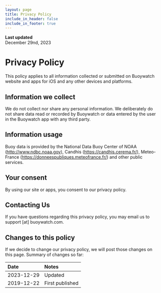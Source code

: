 ```yaml
---
layout: page
title: Privacy Policy
include_in_header: false
include_in_footer: true
---
```


**Last updated**  
December 29nd, 2023

# Privacy Policy

This policy applies to all information collected or submitted on Buoywatch website and apps for iOS and any other devices and platforms.

## Information we collect

We do not collect nor share any personal information. We deliberately do not share data read or recorded by Buoywatch or data entered by the user in the Buoywatch app with any third party.

## Information usage

Buoy data is provided by the National Data Buoy Center of NOAA (http://www.ndbc.noaa.gov), Candhis (https://candhis.cerema.fr/), Meteo-France (https://donneespubliques.meteofrance.fr/) and other public services.

## Your consent

By using our site or apps, you consent to our privacy policy.

## Contacting Us

If you have questions regarding this privacy policy, you may email us to support [at] buoywatch.com.

## Changes to this policy

If we decide to change our privacy policy, we will post those changes on this page. Summary of changes so far:

| Date | Notes |
| :--- | :--- |
| 2023-12-29 | Updated |
| 2019-12-22 | First published |
